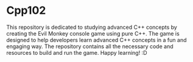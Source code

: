 # Cpp102
This repository is dedicated to studying advanced C++ concepts by creating the Evil Monkey console game using pure C++. The game is designed to help developers learn advanced C++ concepts in a fun and engaging way. The repository contains all the necessary code and resources to build and run the game. Happy learning! :D
